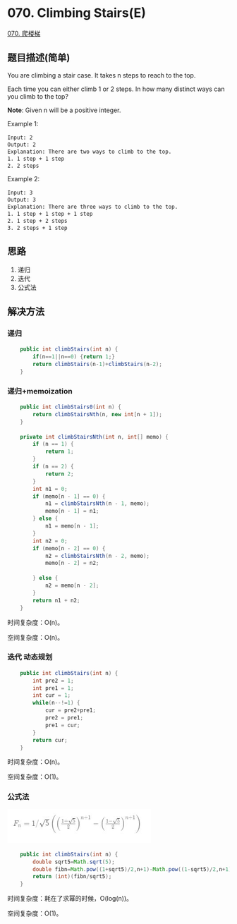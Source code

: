 # 070. Climbing Stairs(E)
[070. 爬楼梯](https://leetcode-cn.com/problems/climbing-stairs/)

## 题目描述\(简单\)

You are climbing a stair case. It takes n steps to reach to the top.

Each time you can either climb 1 or 2 steps. In how many distinct ways can you climb to the top?

**Note**: Given n will be a positive integer.

Example 1:

```
Input: 2
Output: 2
Explanation: There are two ways to climb to the top.
1. 1 step + 1 step
2. 2 steps
```

Example 2:

```
Input: 3
Output: 3
Explanation: There are three ways to climb to the top.
1. 1 step + 1 step + 1 step
2. 1 step + 2 steps
3. 2 steps + 1 step
```

## 思路

1. 递归
2. 迭代
3. 公式法

## 解决方法

### 递归

```java
    public int climbStairs(int n) {
        if(n==1||n==0) {return 1;}
        return climbStairs(n-1)+climbStairs(n-2);
    }
```

### 递归+memoization 
```java
    public int climbStairs0(int n) {
        return climbStairsNth(n, new int[n + 1]);
    }

    private int climbStairsNth(int n, int[] memo) {
        if (n == 1) {
            return 1;
        }
        if (n == 2) {
            return 2;
        }
        int n1 = 0;
        if (memo[n - 1] == 0) {
            n1 = climbStairsNth(n - 1, memo);
            memo[n - 1] = n1;
        } else {
            n1 = memo[n - 1];
        }
        int n2 = 0;
        if (memo[n - 2] == 0) {
            n2 = climbStairsNth(n - 2, memo);
            memo[n - 2] = n2;

        } else {
            n2 = memo[n - 2];
        }
        return n1 + n2;
    }
```

时间复杂度：O(n)。

空间复杂度：O(n)。



### 迭代 动态规划

```java
    public int climbStairs(int n) {
        int pre2 = 1;
        int pre1 = 1;
        int cur = 1;
        while(n--!=1) {
            cur = pre2+pre1;
            pre2 = pre1;
            pre1 = cur;
        }
        return cur;
    }
```

时间复杂度：O(n)。

空间复杂度：O(1)。



### 公式法

![](../assets/001-100/070-solution-3-1.png)

```java
    public int climbStairs(int n) {
        double sqrt5=Math.sqrt(5);
        double fibn=Math.pow((1+sqrt5)/2,n+1)-Math.pow((1-sqrt5)/2,n+1);
        return (int)(fibn/sqrt5);
    }
```
时间复杂度：耗在了求幂的时候，O(log(n))。

空间复杂度：O(1)。


